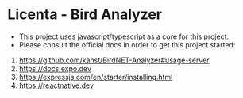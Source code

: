 # Licenta - Bird Analyzer

- This project uses javascript/typescript as a core for this project.
- Please consult the official docs in order to get this project started:

1. https://github.com/kahst/BirdNET-Analyzer#usage-server
2. https://docs.expo.dev
3. https://expressjs.com/en/starter/installing.html
4. https://reactnative.dev
